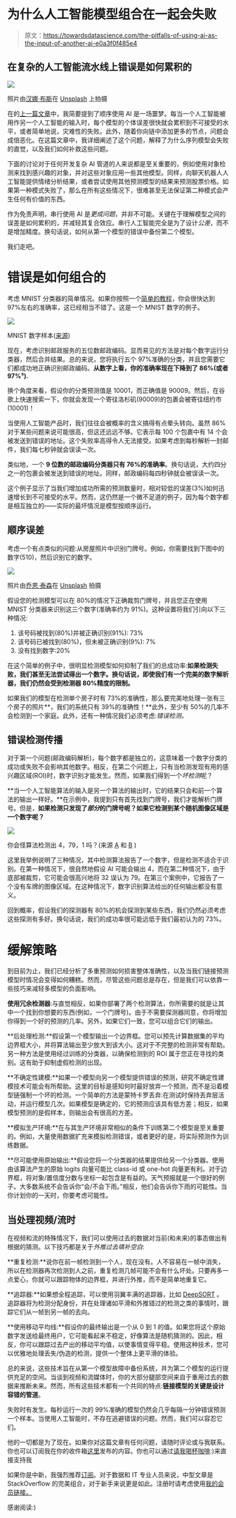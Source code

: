 # 为什么人工智能模型组合在一起会失败

> 原文：<https://towardsdatascience.com/the-pitfalls-of-using-ai-as-the-input-of-another-ai-e0a3f0f485e4>

## 在复杂的人工智能流水线上错误是如何累积的

![](img/e160a73f069b95c200c616a062f529d0.png)

照片由[汉娜·布斯](https://unsplash.com/@hannahbusing?utm_source=medium&utm_medium=referral)在 [Unsplash](https://unsplash.com?utm_source=medium&utm_medium=referral) 上拍摄

在的[上一篇文章](https://medium.com/p/a9b533ee5295)中，我简要提到了顺序使用 AI 是一场噩梦。每当一个人工智能被用作另一个人工智能的输入时，每个模型的个体误差很快就会累积到不可接受的水平，或者简单地说，灾难性的失败。此外，随着你向链中添加更多的节点，问题会成倍恶化。在这篇文章中，我详细阐述了这个问题，解释了为什么序列模型会失败的直觉，以及我们如何补救这些问题。

下面的讨论对于任何开发复杂 AI 管道的人来说都是至关重要的，例如使用对象检测来找到感兴趣的对象，并对这些对象应用一些其他模型。同样，向聊天机器人人工智能提供情绪分析结果，或者尝试使用其他预测模型的结果来预测股票价格。如果第一种模式失败了，那么在所有这些情况下，很难甚至无法保证第二种模式会产生任何有价值的东西。

作为免责声明，串行使用 AI 是*更成问题*，并非不可能。关键在于理解模型之间的误差是如何累积的，并减轻其复合效应。串行人工智能完全是为了设计*公差*，而不是增加精度。换句话说，如何从第一个模型的错误中备份第二个模型。

我们走吧。

# 错误是如何组合的

考虑 MNIST 分类器的简单情况。如果你按照一个[简单的教程](https://www.tensorflow.org/tutorials/quickstart/beginner#train_and_evaluate_your_model)，你会很快达到 97%左右的准确率，这已经相当不错了。这是一个 MNIST 数字的例子。

![](img/1a77d7a0f08141404276fb280569a8b5.png)

MNIST 数字样本([来源](https://en.wikipedia.org/wiki/MNIST_database))

现在，考虑识别邮政服务的五位数邮政编码。显而易见的方法是对每个数字运行分类器，然后合并结果。总的来说，您将执行五个 97%准确的分类，并且您需要它们都成功地正确识别邮政编码。**从数字上看，你的准确率现在下降到了 86%(或者 97%⁵).**

换个角度来看，假设你的分类预测值是 10001，而正确值是 90009。然后，在谷歌上快速搜索一下，你就会发现一个寄往洛杉矶(90009)的包裹会被寄往纽约市(10001)！

当使用人工智能产品时，我们往往会被概率的含义搞得有点晕头转向。虽然 86%对于某些问题来说可能很高，但这还远远不够。它表示每 100 个包裹中有 14 个会被发送到错误的地址。这个失败率高得令人无法接受。如果考虑到每秒解析一封邮件，我们每七秒钟就会误读一次。

类似地，一个 **9 位数的邮政编码分类器只有 76%的准确率**。换句话说，大约四分之一的包裹会被发送到错误的地址。同样，邮政编码每四秒钟就会被误读一次。

这个例子显示了当我们增加成功所需的预测数量时，相对较低的误差(3%)如何迅速增长到不可接受的水平。然而，这仍然是一个微不足道的例子，因为每个数字都是相互独立的——实际的最坏情况是模型按顺序运行。

## 顺序误差

考虑一个有点类似的问题:从房屋照片中识别门牌号。例如，你需要找到下图中的数字(510)，然后识别它的数字。

![](img/10f11a7dbf02791dc1ad8ec842136dea.png)

照片由[乔恩·泰森](https://unsplash.com/@jontyson?utm_source=medium&utm_medium=referral)在 [Unsplash](https://unsplash.com?utm_source=medium&utm_medium=referral) 拍摄

假设您的检测模型可以在 80%的情况下正确裁剪门牌号，并且您正在使用 MNIST 分类器来识别这三个数字(准确率约为 91%)。这种设置将我们引向以下三种情况:

1.  该号码被找到(80%)并被正确识别(91%): 73%
2.  该号码已被找到(80%)，但未被正确识别(9%): 7%
3.  没有找到数字:20%

在这个简单的例子中，很明显检测模型如何抑制了我们的总成功率:**如果检测失败，我们甚至无法尝试得出一个数字。换句话说，即使我们有一个完美的数字解析器，我们仍然会受到检测器 80%精度的限制。**

如果我们的模型在检测单个房子时有 73%的准确性，那么要完美地处理一张有三个房子的照片**，我们的系统只有 39%的准确性！**此外，至少有 50%的几率不会检测到一个家庭。此外，还有一种情况我们必须考虑:*错误检测。*

## 错误检测传播

对于第一个问题(邮政编码解析)，每个数字都是独立的，这意味着一个数字分类的成功或失败不会影响其他数字。相反，在第二个问题上，只有当检测发现有用的感兴趣区域(ROI)时，数字识别才能发生。然而，如果我们得到一个*坏检测*呢？

**当一个人工智能算法的输入是另一个算法的输出时，它的结果只会和前一个算法的输出一样好。**在示例中，我提到只有首先找到门牌号，我们才能解析门牌号。但是，**如果检测只发现了*部分*的门牌号呢？如果它检测到某个随机图像区域是一个数字呢？**

![](img/c7fc86d4a1494093608df6ae17a12940.png)

你会怪算法检测出 4，79，1 吗？(来源 [A](https://unsplash.com/photos/qzq9rEBX5P4) 和 [B](https://unsplash.com/photos/9GorMM2MziM) )

这里我举例说明了三种情况，其中检测算法报告了一个数字，但是检测不适合于识别。在第一种情况下，很自然地假设 AI 可能会输出 4，而在第二种情况下，由于底部被裁剪，它可能会很高兴地将 32 误认为 79。在第三个案例中，它报告了一个没有车牌的图像区域。在这种情况下，数字识别算法给出的任何输出都没有意义。

回到概率，假设我们的探测器有 80%的机会探测到某些东西，我们仍然必须考虑这些探测有多好。换句话说，我们的成功率很可能远低于我们最初认为的 73%。

# 缓解策略

到目前为止，我们已经分析了多重预测如何损害整体准确性，以及当我们链接预测模型时情况会变得如何糟糕。然而，尽管这些问题总是存在，但是我们可以依靠一些技巧来减轻多模型的负面影响。

**使用冗余检测器**:与直觉相反，如果你部署了两个检测算法，你所需要的就是让其中一个找到你想要的东西(例如，一个门牌号)。由于不需要探测器同意，你将增加你得到一个好的预测的几率。另外，如果它们一致，您可以组合它们的输出。

**后处理检测:**假设第一个模型输出一个边界框。您可以预先计算数据集的平均边界框大小，并将算法输出至少放大到该大小。这对于不完整的检测非常有帮助。另一种方法是使用经过训练的分类器，以确保检测到的 ROI 属于您正在寻找的类别。这有助于抑制虚假检测的出现。

**不确定性建模:**如果一个模型向另一个模型提供错误的预测，研究不确定性建模技术可能会有所帮助。这里的目标是感知何时最好放弃一个预测，而不是沿着模型链强制一个坏的检测。一个简单的方法是蒙特卡罗丢弃:在测试时保持丢弃层活动，并运行模型几次。如果模型是确定的，它的预测应该具有低方差；相反，如果模型预测的是假样本，则输出会有很高的方差。

**模拟生产环境:**在与其生产环境非常相似的条件下训练第二个模型是至关重要的。例如，大量使用数据扩充来模拟检测错误，或者更好的是，将实际预测作为训练数据。

**尽可能使用原始输出:**假设您将一个分类器的结果提供给另一个分类器。使用由该算法产生的原始 logits 向量可能比 class-id 或 one-hot 向量更有利。对于边界框，将对象/置信度分数与坐标一起包含是有益的。天气预报就是一个很好的例子。大多数系统不会告诉你“会/不会下雨。”相反，他们会告诉你下雨的可能性。当你计划你的一天时，你要考虑可能性。

## 当处理视频/流时

在视频和流的特殊情况下，我们可以使用过去的数据对当前(和未来)的事态做出有根据的猜测。以下技巧都是关于*外推过去填补空白*:

**重复检测:**说你在前一帧检测到一个人，现在没有。人不容易在一帧中消失，所以在检测器再次检测到人之前，重复检测几帧可能不会有什么坏处。只要再多一点爱心，你就可以跟踪物体的边界框，并进行外推，而不是简单地重复它。

**追踪器:**如果想全程追踪，可以使用羽翼丰满的追踪器，比如 [DeepSORT](https://github.com/nwojke/deep_sort) 。追踪器将为检测分配身份，并在处理诸如平滑和外推错过的检测之类的事情时，跟踪它们从一帧到另一帧的去向。

**使用移动平均线:**假设你的最终输出是一个从 0 到 1 的值。如果您将这个原始数字发送给最终用户，它可能看起来不稳定，好像算法是随机猜测的。因此，相反，你可以跟踪过去产出的移动平均值，以使事情变得平稳。使用这种技术，您可以优雅地处理丢失/伪造的检测，提供一个整体上更平滑的体验。

总的来说，这些技术旨在从第一个模型故障中备份系统，并为第二个模型的运行提供充足的空间。当谈到视频和流媒体时，你的大部分腿部空间来自于重用过去的数据来推断未来。然而，所有这些技术都有一个共同的特点:**链接模型的关键是设计容错的管道**。

失败时有发生。每秒运行一次的 99%准确的模型仍然会几乎每隔一分钟错误预测一个样本。当使用人工智能时，不存在逃避错误的问题。然而，我们可以容忍它们。

他的一切都是为了现在。如果你对这篇文章有任何问题，请随时评论或与我联系。你也可以订阅我在你的收件箱[这里](https://ygorserpa.medium.com/subscribe)发布的内容。你也可以通过[请我喝杯咖啡](https://www.buymeacoffee.com/ygorreboucas):)来直接支持我

如果你是中新，我强烈推荐[订阅](https://ygorserpa.medium.com/membership)。对于数据和 IT 专业人员来说，中型文章是 StackOverflow 的完美组合，对于新手来说更是如此。注册时请考虑使用[我的会员链接。](https://ygorserpa.medium.com/membership)

感谢阅读:)